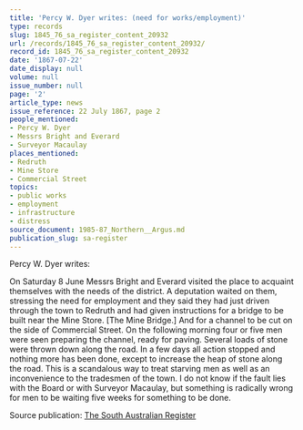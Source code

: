 ```yaml
---
title: 'Percy W. Dyer writes: (need for works/employment)'
type: records
slug: 1845_76_sa_register_content_20932
url: /records/1845_76_sa_register_content_20932/
record_id: 1845_76_sa_register_content_20932
date: '1867-07-22'
date_display: null
volume: null
issue_number: null
page: '2'
article_type: news
issue_reference: 22 July 1867, page 2
people_mentioned:
- Percy W. Dyer
- Messrs Bright and Everard
- Surveyor Macaulay
places_mentioned:
- Redruth
- Mine Store
- Commercial Street
topics:
- public works
- employment
- infrastructure
- distress
source_document: 1985-87_Northern__Argus.md
publication_slug: sa-register
---
```


Percy W. Dyer writes:

On Saturday 8 June Messrs Bright and Everard visited the place to acquaint themselves with the needs of the district.  A deputation waited on them, stressing the need for employment and they said they had just driven through the town to Redruth and had given instructions for a bridge to be built near the Mine Store.  [The Mine Bridge.]  And for a channel to be cut on the side of Commercial Street.  On the following morning four or five men were seen preparing the channel, ready for paving.  Several loads of stone were thrown down along the road.  In a few days all action stopped and nothing more has been done, except to increase the heap of stone along the road.  This is a scandalous way to treat starving men as well as an inconvenience to the tradesmen of the town.  I do not know if the fault lies with the Board or with Surveyor Macaulay, but something is radically wrong for men to be waiting five weeks for something to be done.

Source publication: [The South Australian Register](/publications/sa-register/)
